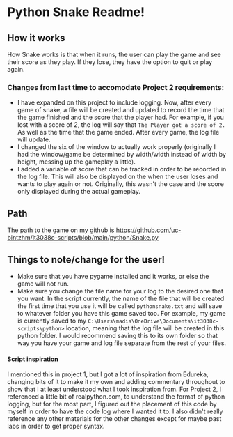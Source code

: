 Python Snake Readme!
======

## How it works

How Snake works is that when it runs, the user can play the game and see their score as they play. If they lose, they have the option to quit or play again.

### Changes from last time to accomodate Project 2 requirements:
 
- I have expanded on this project to include logging. Now, after every game of snake, a file will be created and updated to record the time that the game finished and the score that the player had. For example, if you lost with a score of 2, the log will say that `The Player got a score of 2.` As well as the time that the game ended. After every game, the log file will update.
- I  changed the six of the window to actually work properly (originally I had the window/game be determined by width/width instead of width by height, messing up the gameplay a little). 
- I added a variable of score that can be tracked in order to be recorded in the log file. This will also be displayed on the when the user loses and wants to play again or not. Originally, this wasn't the case and the score only displayed during the actual gameplay. 

## Path

The path to the game on my github is https://github.com/uc-bintzhm/it3038c-scripts/blob/main/python/Snake.py

## Things to note/change for the user!

- Make sure that you have pygame installed and it works, or else the game will not run. 
- Make sure you change the file name for your log to the desired one that you want. In the script currently, the name of the file that will be created the first time that you use it will be called `pythonsnake.txt` and will save to whatever folder you have this game saved too. For example, my game is currently saved to my `C:\Users\madis\OneDrive\Documents\it3038c-scripts\python>` location, meaning that the log file will be created in this python folder. I would recommend saving this to its own folder so that way you have your game and log file separate from the rest of your files.

#### Script inspiration
I mentioned this in project 1, but I got a lot of inspiration from Edureka, changing bits of it to make it my own and adding commentary throughout to show that I at least understood what I took inspiration from. For Project 2, I referenced a little bit of realpython.com, to understand the format of python logging, but for the most part, I figured out the placement of this code by myself in order to have the code log where I wanted it to. I also didn't really reference any other materials for the other changes except for maybe past labs in order to get proper syntax. 
